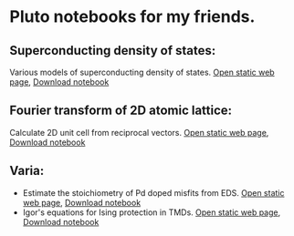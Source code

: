 # Pluto notebooks for my friends.

## Superconducting density of states:
Various models of superconducting density of states. <a href="./dos_fit.html" target="_blank">Open static web page</a>, [Download notebook](./dos_fit.jl)

## Fourier transform of 2D atomic lattice:
Calculate 2D unit cell from reciprocal vectors. [Open static web page](), [Download notebook]()

## Varia:
- Estimate the stoichiometry of Pd doped misfits from EDS. [Open static web page](), [Download notebook]()
- Igor's equations for Ising protection in TMDs. [Open static web page](), [Download notebook]()
